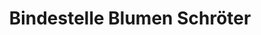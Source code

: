 ---
title: "Bindestelle Blumen Schröter"
url: /grimma/bindestelle-blumen-schroeter/
shop: Blumen
---